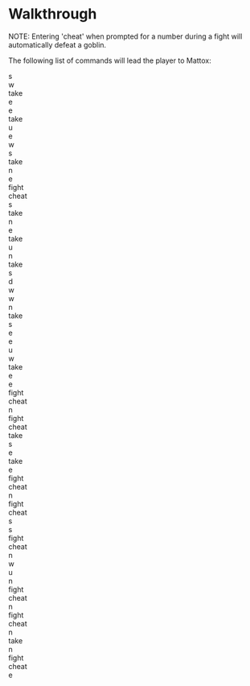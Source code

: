 # Walkthrough

NOTE: Entering 'cheat' when prompted for a number during a fight will automatically defeat a goblin.

The following list of commands will lead the player to Mattox:

s <br />
w <br />
take <br />
e <br />
e <br />
take <br />
u <br />
e <br />
w <br />
s <br />
take <br />
n <br />
e <br />
fight <br />
cheat <br />
s <br />
take <br />
n <br />
e <br />
take <br />
u <br />
n <br />
take <br />
s <br />
d <br />
w <br />
w <br />
n <br />
take <br />
s <br />
e <br />
e <br />
u <br />
w <br />
take <br />
e <br />
e <br />
fight <br />
cheat <br />
n <br />
fight <br />
cheat <br />
take <br />
s <br />
e <br />
take <br />
e <br />
fight <br />
cheat <br />
n <br />
fight <br />
cheat <br />
s <br />
s <br />
fight <br />
cheat <br />
n <br />
w <br />
u <br />
n <br />
fight <br />
cheat <br />
n <br />
fight <br />
cheat <br />
n <br />
take <br />
n <br />
fight <br />
cheat <br />
e




